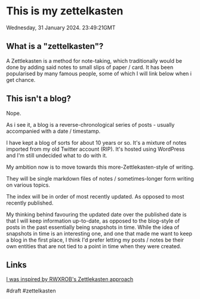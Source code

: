 # This is my zettelkasten

Wednesday, 31 January 2024. 23:49:21GMT

## What is a "zettelkasten"?

A Zettlekasten is a method for note-taking, which traditionally would be done by adding said notes to small slips of paper / card.
It has been popularised by many famous people, some of which I will link below when i get chance.

## This isn't a blog?

Nope. 

As i see it, a blog is a reverse-chronological series of posts - usually accompanied with a date / timestamp.

I have kept a blog of sorts for about 10 years or so. It's a mixture of notes imported from my old Twitter account (RIP).
It's hosted using WordPress and I'm still undecided what to do with it.

My ambition now is to move towards this more-Zettlekasten-style of writing.

They will be single markdown files of notes / sometimes-longer form writing on various topics.

The index will be in order of most recently updated. As opposed to most recently published.

My thinking behind favouring the updated date over the published date is that I will keep information up-to-date,
as opposed to the blog-style of posts in the past essentially being snapshots in time. While the idea of snapshots
in time is an interesting one, and one that made me want to keep a blog in the first place, I think I'd prefer letting
my posts / notes be their own entities that are not tied to a point in time when they were created.

## Links
[I was inspired by RWXROB's Zettlekasten approach](https://github.com/rwxrob/zet)

#draft #zettelkasten
